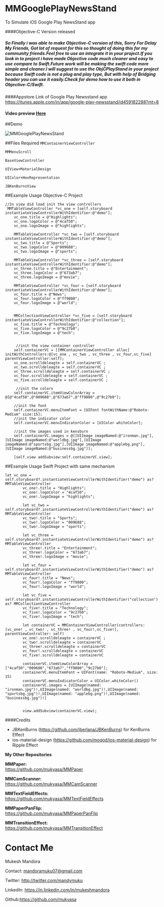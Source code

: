 # MMGooglePlayNewsStand
To Simulate iOS Google Play NewsStand app


####Objective-C Version released 

##### So Finally i was able to make Objective-C version of this, Sorry For Delay My Friends, Got lot of request for this so thought of doing this for my community friends.Feel free to use an integrate it in your project.If you look in to project i have made Objective code much cleaner and easy to use compare to Swift.Future work will be making the swift code more simple and cleaner.I will suggest to use the ObjCPlayStand in your project because Swift code is not a plug and play type, But with help of Bridging header you can use it easily.Check for demo how to use it both in Objective-C/Swift.

####Appstore Link of Google Play Newsstand app
https://itunes.apple.com/in/app/google-play-newsstand/id459182288?mt=8

#### Video preview [Here](https://www.youtube.com/watch?v=WdfkO9LnPkg)

##Demo

![MMGooglePlayNewsStand](https://github.com/mukyasa/MMGooglePlayNewsStand/blob/master/MMGooglePlayNewsStand/newststand.gif)<br />

##Files Required 
`MMContainerViewController`

`MMMenuScroll`

`BaseViewController`

`UIView+MaterialDesign`

`UIColor+HexRepresentation`

`JBKenBurnsView`


##Example Usage Objective-C Project
```
//In view did load init the view controllers
 MMTableViewController *vc_one = [self.storyboard instantiateViewControllerWithIdentifier:@"demo"];
    vc_one.title = @"Highlights";
    vc_one.logoColor = @"4caf50";
    vc_one.logoImage = @"highlights";
    
    MMTableViewController *vc_two = [self.storyboard instantiateViewControllerWithIdentifier:@"demo"];
    vc_two.title = @"Sports";
    vc_two.logoColor = @"009688";
    vc_two.logoImage = @"sports";

    MMTableViewController *vc_three = [self.storyboard instantiateViewControllerWithIdentifier:@"demo"];
    vc_three.title = @"Entertainment";
    vc_three.logoColor = @"673ab7";
    vc_three.logoImage = @"movie";

    MMTableViewController *vc_four = [self.storyboard instantiateViewControllerWithIdentifier:@"demo"];
    vc_four.title = @"News";
    vc_four.logoColor = @"ff9800";
    vc_four.logoImage = @"world";

    
    MMCollectionViewController *vc_five = [self.storyboard instantiateViewControllerWithIdentifier:@"collection"];
    vc_five.title = @"Technology";
    vc_five.logoColor = @"9c27b0";
    vc_five.logoImage = @"tech";


     //init the view container controller
    self.containerVC = [[MMContainerViewController alloc] initWithControllers:@[vc_one , vc_two , vc_three , vc_four,vc_five] parentViewController:self];
    vc_one.scrolldeleagte = self.containerVC ;
    vc_two.scrolldeleagte = self.containerVC ;
    vc_three.scrolldeleagte = self.containerVC ;
    vc_four.scrolldeleagte = self.containerVC ;
    vc_five.scrolldeleagte = self.containerVC ;
    
     //init the colors
    self.containerVC.itemViewColorArray = @[@"4caf50",@"009688",@"673ab7",@"ff9800",@"9c27b0"];
    
    //init the font
    self.containerVC.menuItemFont = [UIFont fontWithName:@"Roboto-Medium" size:15];
    //init the indicator color
    self.containerVC.menuIndicatorColor = [UIColor whiteColor];
    
    //init the images used in kensburn
    self.containerVC.images = @[[UIImage imageNamed:@"ironman.jpg"],[UIImage imageNamed:@"worldbg.jpg"],[UIImage imageNamed:@"sportsbg.jpg"],[UIImage imageNamed:@"applebg.png"],[UIImage imageNamed:@"businessbg.jpg"]];

    [self.view addSubview:self.containerVC.view];
```

##Example Usage Swift Project with same mechanism

```
let vc_one = self.storyboard?.instantiateViewControllerWithIdentifier("demo") as? MMTableViewController
        vc_one!.title = "Highlights";
        vc_one!.logoColor = "4caf50";
        vc_one!.logoImage = "highlights";
        
        let vc_two = self.storyboard?.instantiateViewControllerWithIdentifier("demo") as? MMTableViewController
        vc_two!.title = "Sports";
        vc_two!.logoColor = "009688";
        vc_two!.logoImage = "sports";

        let vc_three = self.storyboard?.instantiateViewControllerWithIdentifier("demo") as? MMTableViewController
        vc_three!.title = "Entertainment";
        vc_three!.logoColor = "673ab7";
        vc_three!.logoImage = "movie";
        
        let vc_four = self.storyboard?.instantiateViewControllerWithIdentifier("demo") as? MMTableViewController
        vc_four!.title = "News";
        vc_four!.logoColor = "ff9800";
        vc_four!.logoImage = "world";

        let vc_five = self.storyboard?.instantiateViewControllerWithIdentifier("collection") as? MMCollectionViewController
        vc_five!.title = "Technology";
        vc_five!.logoColor = "9c27b0";
        vc_five!.logoImage = "tech";
        
        let containerVC = MMContainerViewController(controllers: [vc_one! , vc_two! , vc_three! , vc_four!,vc_five!], parentViewController: self)
        vc_one!.scrolldeleagte = containerVC ;
        vc_two!.scrolldeleagte = containerVC
        vc_three!.scrolldeleagte = containerVC
        vc_four!.scrolldeleagte = containerVC
        vc_five!.scrolldeleagte = containerVC
        
        containerVC.itemViewColorArray = ["4caf50","009688","673ab7","ff9800","9c27b0"];
        containerVC.menuItemFont = UIFont(name: "Roboto-Medium", size: 15)
        containerVC.menuIndicatorColor = UIColor.whiteColor()
        containerVC.images = [UIImage(named: "ironman.jpg")!,UIImage(named: "worldbg.jpg")!,UIImage(named: "sportsbg.jpg")!,UIImage(named: "applebg.png")!,UIImage(named: "businessbg.jpg")!]


        view.addSubview(containerVC.view);
```



####Credits
* JBKenBurns (https://github.com/jberlana/JBKenBurns) for KenBurns Effect
* ios-material-design (https://github.com/moqod/ios-material-design) for Ripple Effect



**My Other Repositories**

**MMPaper:**<br />
https://github.com/mukyasa/MMPaper<br />

**MMCamScanner:**<br />
https://github.com/mukyasa/MMCamScanner<br />

**MMTextFieldEffects:**<br />
https://github.com/mukyasa/MMTextFieldEffects<br />

**MMPaperPanFlip:**<br /> 
https://github.com/mukyasa/MMPaperPanFlip<br />

**MMTransitionEffect:**<br />
https://github.com/mukyasa/MMTransitionEffect<br />

Contact Me
==========
Mukesh Mandora

Contact: mandoramuku07@gmail.com

Twitter: http://twitter.com/mandymuku

LinkedIn: https://in.linkedin.com/in/mukeshmandora

Github:https://github.com/mukyasa

